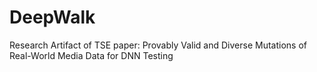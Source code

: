 # DeepWalk
Research Artifact of TSE paper: Provably Valid and Diverse Mutations of Real-World Media Data for DNN Testing
